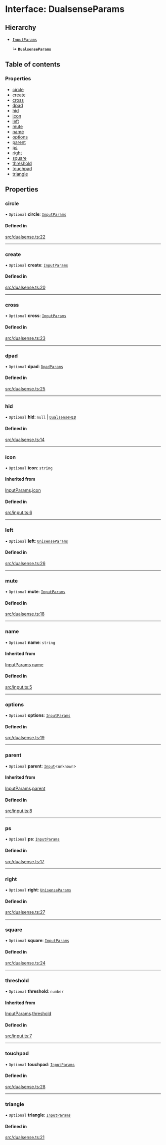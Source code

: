 # Interface: DualsenseParams

## Hierarchy

- [`InputParams`](../wiki/InputParams)

  ↳ **`DualsenseParams`**

## Table of contents

### Properties

- [circle](../wiki/DualsenseParams#circle)
- [create](../wiki/DualsenseParams#create)
- [cross](../wiki/DualsenseParams#cross)
- [dpad](../wiki/DualsenseParams#dpad)
- [hid](../wiki/DualsenseParams#hid)
- [icon](../wiki/DualsenseParams#icon)
- [left](../wiki/DualsenseParams#left)
- [mute](../wiki/DualsenseParams#mute)
- [name](../wiki/DualsenseParams#name)
- [options](../wiki/DualsenseParams#options)
- [parent](../wiki/DualsenseParams#parent)
- [ps](../wiki/DualsenseParams#ps)
- [right](../wiki/DualsenseParams#right)
- [square](../wiki/DualsenseParams#square)
- [threshold](../wiki/DualsenseParams#threshold)
- [touchpad](../wiki/DualsenseParams#touchpad)
- [triangle](../wiki/DualsenseParams#triangle)

## Properties

### circle

• `Optional` **circle**: [`InputParams`](../wiki/InputParams)

#### Defined in

[src/dualsense.ts:22](https://github.com/nsfm/dualsense-ts/blob/ab67fa7/src/dualsense.ts#L22)

___

### create

• `Optional` **create**: [`InputParams`](../wiki/InputParams)

#### Defined in

[src/dualsense.ts:20](https://github.com/nsfm/dualsense-ts/blob/ab67fa7/src/dualsense.ts#L20)

___

### cross

• `Optional` **cross**: [`InputParams`](../wiki/InputParams)

#### Defined in

[src/dualsense.ts:23](https://github.com/nsfm/dualsense-ts/blob/ab67fa7/src/dualsense.ts#L23)

___

### dpad

• `Optional` **dpad**: [`DpadParams`](../wiki/DpadParams)

#### Defined in

[src/dualsense.ts:25](https://github.com/nsfm/dualsense-ts/blob/ab67fa7/src/dualsense.ts#L25)

___

### hid

• `Optional` **hid**: ``null`` \| [`DualsenseHID`](../wiki/DualsenseHID)

#### Defined in

[src/dualsense.ts:14](https://github.com/nsfm/dualsense-ts/blob/ab67fa7/src/dualsense.ts#L14)

___

### icon

• `Optional` **icon**: `string`

#### Inherited from

[InputParams](../wiki/InputParams).[icon](../wiki/InputParams#icon)

#### Defined in

[src/input.ts:6](https://github.com/nsfm/dualsense-ts/blob/ab67fa7/src/input.ts#L6)

___

### left

• `Optional` **left**: [`UnisenseParams`](../wiki/UnisenseParams)

#### Defined in

[src/dualsense.ts:26](https://github.com/nsfm/dualsense-ts/blob/ab67fa7/src/dualsense.ts#L26)

___

### mute

• `Optional` **mute**: [`InputParams`](../wiki/InputParams)

#### Defined in

[src/dualsense.ts:18](https://github.com/nsfm/dualsense-ts/blob/ab67fa7/src/dualsense.ts#L18)

___

### name

• `Optional` **name**: `string`

#### Inherited from

[InputParams](../wiki/InputParams).[name](../wiki/InputParams#name)

#### Defined in

[src/input.ts:5](https://github.com/nsfm/dualsense-ts/blob/ab67fa7/src/input.ts#L5)

___

### options

• `Optional` **options**: [`InputParams`](../wiki/InputParams)

#### Defined in

[src/dualsense.ts:19](https://github.com/nsfm/dualsense-ts/blob/ab67fa7/src/dualsense.ts#L19)

___

### parent

• `Optional` **parent**: [`Input`](../wiki/Input)<`unknown`\>

#### Inherited from

[InputParams](../wiki/InputParams).[parent](../wiki/InputParams#parent)

#### Defined in

[src/input.ts:8](https://github.com/nsfm/dualsense-ts/blob/ab67fa7/src/input.ts#L8)

___

### ps

• `Optional` **ps**: [`InputParams`](../wiki/InputParams)

#### Defined in

[src/dualsense.ts:17](https://github.com/nsfm/dualsense-ts/blob/ab67fa7/src/dualsense.ts#L17)

___

### right

• `Optional` **right**: [`UnisenseParams`](../wiki/UnisenseParams)

#### Defined in

[src/dualsense.ts:27](https://github.com/nsfm/dualsense-ts/blob/ab67fa7/src/dualsense.ts#L27)

___

### square

• `Optional` **square**: [`InputParams`](../wiki/InputParams)

#### Defined in

[src/dualsense.ts:24](https://github.com/nsfm/dualsense-ts/blob/ab67fa7/src/dualsense.ts#L24)

___

### threshold

• `Optional` **threshold**: `number`

#### Inherited from

[InputParams](../wiki/InputParams).[threshold](../wiki/InputParams#threshold)

#### Defined in

[src/input.ts:7](https://github.com/nsfm/dualsense-ts/blob/ab67fa7/src/input.ts#L7)

___

### touchpad

• `Optional` **touchpad**: [`InputParams`](../wiki/InputParams)

#### Defined in

[src/dualsense.ts:28](https://github.com/nsfm/dualsense-ts/blob/ab67fa7/src/dualsense.ts#L28)

___

### triangle

• `Optional` **triangle**: [`InputParams`](../wiki/InputParams)

#### Defined in

[src/dualsense.ts:21](https://github.com/nsfm/dualsense-ts/blob/ab67fa7/src/dualsense.ts#L21)
